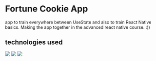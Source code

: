 # Fortune Cookie App
app to train everywhere between UseState and also to train React Native basics.
Making the app together in the advanced react native course. :))

## technologies used
<img src="https://img.shields.io/badge/react_native-%2320232a.svg?style=for-the-badge&logo=react&logoColor=%2361DAFB" /> <img src="https://img.shields.io/badge/typescript-%23007ACC.svg?style=for-the-badge&logo=typescript&logoColor=white" /> <img src="https://img.shields.io/badge/expo-1C1E24?style=for-the-badge&logo=expo&logoColor=#D04A37"/>

